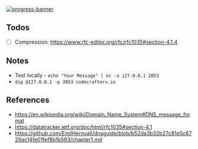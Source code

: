 [![progress-banner](https://backend.codecrafters.io/progress/dns-server/1ef7d90a-7f22-428f-8aa8-edbe71ac6655)](https://app.codecrafters.io/users/codecrafters-bot?r=2qF)

## Todos

- [ ] Compression: https://www.rfc-editor.org/rfc/rfc1035#section-4.1.4

## Notes

- Test locally - `echo "Your Message" | nc -u 127.0.0.1 2053`
- `dig @127.0.0.1 -p 2053 codecrafters.io`

## References

- https://en.wikipedia.org/wiki/Domain_Name_System#DNS_message_format
- https://datatracker.ietf.org/doc/html/rfc1035#section-4.1
- https://github.com/EmilHernvall/dnsguide/blob/b52da3b32b27c81e5c6729ac14fe01fef8b1b593/chapter1.md
